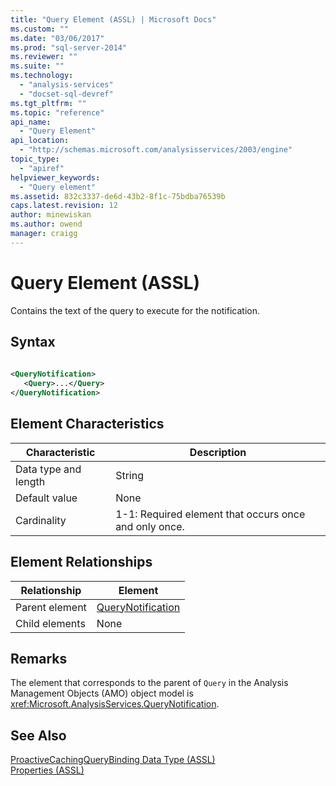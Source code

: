 ```yaml
---
title: "Query Element (ASSL) | Microsoft Docs"
ms.custom: ""
ms.date: "03/06/2017"
ms.prod: "sql-server-2014"
ms.reviewer: ""
ms.suite: ""
ms.technology: 
  - "analysis-services"
  - "docset-sql-devref"
ms.tgt_pltfrm: ""
ms.topic: "reference"
api_name: 
  - "Query Element"
api_location: 
  - "http://schemas.microsoft.com/analysisservices/2003/engine"
topic_type: 
  - "apiref"
helpviewer_keywords: 
  - "Query element"
ms.assetid: 832c3337-de6d-43b2-8f1c-75bdba76539b
caps.latest.revision: 12
author: minewiskan
ms.author: owend
manager: craigg
---
```

# Query Element (ASSL)
  Contains the text of the query to execute for the notification.  
  
## Syntax  
  
```xml  
  
<QueryNotification>  
   <Query>...</Query>  
</QueryNotification>  
```  
  
## Element Characteristics  
  
|Characteristic|Description|  
|--------------------|-----------------|  
|Data type and length|String|  
|Default value|None|  
|Cardinality|1-1: Required element that occurs once and only once.|  
  
## Element Relationships  
  
|Relationship|Element|  
|------------------|-------------|  
|Parent element|[QueryNotification](../objects/querynotification-element-assl.md)|  
|Child elements|None|  
  
## Remarks  
 The element that corresponds to the parent of `Query` in the Analysis Management Objects (AMO) object model is <xref:Microsoft.AnalysisServices.QueryNotification>.  
  
## See Also  
 [ProactiveCachingQueryBinding Data Type &#40;ASSL&#41;](../data-type/binding-data-type-assl.md)   
 [Properties &#40;ASSL&#41;](properties-assl.md)  
  
  
